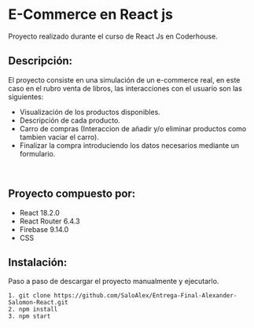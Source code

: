 # E-Commerce en React js 

Proyecto realizado durante el curso de React Js en Coderhouse.

## Descripción:

El proyecto consiste en una simulación de un e-commerce real, en este caso en el rubro venta de libros, las interacciones con el usuario son las siguientes:

* Visualización de los productos disponibles.
* Descripción de cada producto.
* Carro de compras (Interaccion de añadir y/o eliminar productos como tambien vaciar el carro).
* Finalizar la compra introduciendo los datos necesarios mediante un formulario.

<br>

## Proyecto compuesto por: 

* React 18.2.0
* React Router 6.4.3
* Firebase 9.14.0
* CSS


## Instalación:

Paso a paso de descargar el proyecto manualmente y ejecutarlo. 

```
1. git clone https://github.com/SaloAlex/Entrega-Final-Alexander-Salomon-React.git
2. npm install
3. npm start
```

